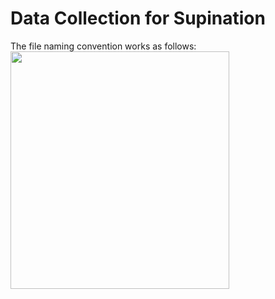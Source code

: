 # Data Collection for Supination
The file naming convention works as follows:
<img src="https://drive.google.com/uc?export=view&id=1JSSspDr0BNdbemCVpfeapYzJI-4x2xxT" width="350px" height="380px">

